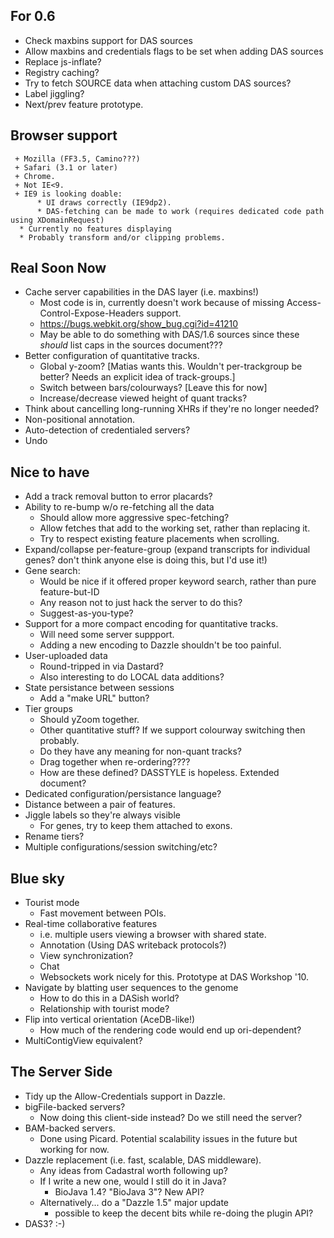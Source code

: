 For 0.6
-------

  - Check maxbins support for DAS sources
  - Allow maxbins and credentials flags to be set when adding DAS sources
  - Replace js-inflate?
  - Registry caching?
  - Try to fetch SOURCE data when attaching custom DAS sources?
  - Label jiggling?
  - Next/prev feature prototype.

Browser support
---------------

     + Mozilla (FF3.5, Camino???)
     + Safari (3.1 or later)
     + Chrome.
     + Not IE<9. 
     + IE9 is looking doable:
          * UI draws correctly (IE9dp2).
          * DAS-fetching can be made to work (requires dedicated code path using XDomainRequest)
	  * Currently no features displaying
	  * Probably transform and/or clipping problems.

 
Real Soon Now
-------------

 - Cache server capabilities in the DAS layer (i.e. maxbins!)
     + Most code is in, currently doesn't work because of missing Access-Control-Expose-Headers support.
     + https://bugs.webkit.org/show_bug.cgi?id=41210
     + May be able to do something with DAS/1.6 sources since these *should* list caps in the sources document???
 - Better configuration of quantitative tracks.
     + Global y-zoom? [Matias wants this.  Wouldn't per-trackgroup be better?  Needs an explicit idea of track-groups.]
     + Switch between bars/colourways? [Leave this for now]
     + Increase/decrease viewed height of quant tracks?
 - Think about cancelling long-running XHRs if they're no longer needed?
 - Non-positional annotation.
 - Auto-detection of credentialed servers?
 - Undo

Nice to have
------------

 - Add a track removal button to error placards?
 - Ability to re-bump w/o re-fetching all the data
     + Should allow more aggressive spec-fetching?
     + Allow fetches that add to the working set, rather than replacing it.
     + Try to respect existing feature placements when scrolling.
 - Expand/collapse per-feature-group (expand transcripts for individual genes?  don't think anyone else is doing this, but I'd use it!)
 - Gene search:
     + Would be nice if it offered proper keyword search, rather than pure feature-but-ID
     + Any reason not to just hack the server to do this?
     + Suggest-as-you-type?
 - Support for a more compact encoding for quantitative tracks.
     + Will need some server suppport.  
     + Adding a new encoding to Dazzle shouldn't be too painful.
 - User-uploaded data
     + Round-tripped in via Dastard?
     + Also interesting to do LOCAL data additions?
 - State persistance between sessions
     + Add a "make URL" button?
  - Tier groups
     + Should yZoom together.
     + Other quantitative stuff?  If we support colourway switching then probably.
     + Do they have any meaning for non-quant tracks?
     + Drag together when re-ordering????
     + How are these defined?  DASSTYLE is hopeless.  Extended <sources> document?
  - Dedicated configuration/persistance language?
  - Distance between a pair of features.
  - Jiggle labels so they're always visible
     + For genes, try to keep them attached to exons.
  - Rename tiers?
  - Multiple configurations/session switching/etc?

Blue sky
--------
    
 - Tourist mode
    + Fast movement between POIs. 
 - Real-time collaborative features
    + i.e. multiple users viewing a browser with shared state.
    + Annotation (Using DAS writeback protocols?)
    + View synchronization?
    + Chat 
    + Websockets work nicely for this.  Prototype at DAS Workshop '10.
 - Navigate by blatting user sequences to the genome
    + How to do this in a DASish world?
    + Relationship with tourist mode?
 - Flip into vertical orientation (AceDB-like!)
    + How much of the rendering code would end up ori-dependent?
 - MultiContigView equivalent?

The Server Side
---------------
 
 - Tidy up the Allow-Credentials support in Dazzle.
 - bigFile-backed servers?
    + Now doing this client-side instead?  Do we still need the server?
 - BAM-backed servers. 
    + Done using Picard.  Potential scalability issues in the future but working for now.
 - Dazzle replacement (i.e. fast, scalable, DAS middleware).
    + Any ideas from Cadastral worth following up?
    + If I write a new one, would I still do it in Java?
        * BioJava 1.4?  "BioJava 3"?  New API?
    + Alternatively... do a "Dazzle 1.5" major update
        * possible to keep the decent bits while re-doing the plugin API?
 - DAS3? :-)
